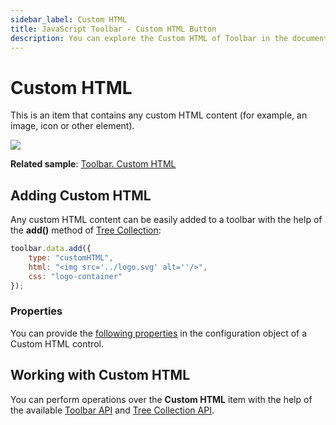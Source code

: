 ```yaml
---
sidebar_label: Custom HTML
title: JavaScript Toolbar - Custom HTML Button 
description: You can explore the Custom HTML of Toolbar in the documentation of the DHTMLX JavaScript UI library. Browse developer guides and API reference, try out code examples and live demos, and download a free 30-day evaluation version of DHTMLX Suite.
---
```


# Custom HTML

This is an item that contains any custom HTML content (for example, an image, icon or other element).

![](../assets/toolbar/htmlcontent.png)

**Related sample**: [Toolbar. Custom HTML](https://snippet.dhtmlx.com/rv3gq5qe)

## Adding Custom HTML

Any custom HTML content can be easily added to a toolbar with the help of the **add()** method of [Tree Collection](tree_collection.md):

~~~js
toolbar.data.add({
	type: "customHTML",
	html: "<img src='../logo.svg' alt=''/>",
	css: "logo-container"
});
~~~

### Properties

You can provide the [following properties](toolbar/api/api_customhtmlbutton_properties.md) in the configuration object of a Custom HTML control.

## Working with Custom HTML

You can perform operations over the **Custom HTML** item with the help of the available [Toolbar API](toolbar/api/api_overview.md) and [Tree Collection API](tree_collection.md).
